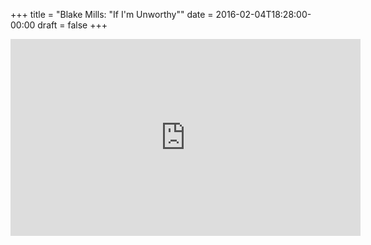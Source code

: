 +++
title = "Blake Mills: \"If I'm Unworthy\""
date = 2016-02-04T18:28:00-00:00
draft = false
+++

<iframe width="560" height="315" src="https://www.youtube.com/embed/YpPDFofXqsM?si=pY6zTkoOu9mFSJao" title="YouTube video player" frameborder="0" allow="accelerometer; autoplay; clipboard-write; encrypted-media; gyroscope; picture-in-picture; web-share" referrerpolicy="strict-origin-when-cross-origin" allowfullscreen></iframe>
